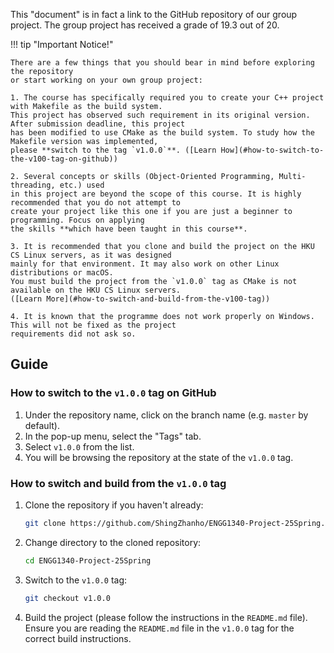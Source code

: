 This "document" is in fact a link to the GitHub repository of our group project.
The group project has received a grade of 19.3 out of 20.


!!! tip "Important Notice!"

    There are a few things that you should bear in mind before exploring the repository
    or start working on your own group project:

    1. The course has specifically required you to create your C++ project with Makefile as the build system.
    This project has observed such requirement in its original version. After submission deadline, this project
    has been modified to use CMake as the build system. To study how the Makefile version was implemented,
    please **switch to the tag `v1.0.0`**. ([Learn How](#how-to-switch-to-the-v100-tag-on-github))

    2. Several concepts or skills (Object-Oriented Programming, Multi-threading, etc.) used
    in this project are beyond the scope of this course. It is highly recommended that you do not attempt to
    create your project like this one if you are just a beginner to programming. Focus on applying
    the skills **which have been taught in this course**.

    3. It is recommended that you clone and build the project on the HKU CS Linux servers, as it was designed
    mainly for that environment. It may also work on other Linux distributions or macOS.
    You must build the project from the `v1.0.0` tag as CMake is not available on the HKU CS Linux servers.
    ([Learn More](#how-to-switch-and-build-from-the-v100-tag))

    4. It is known that the programme does not work properly on Windows. This will not be fixed as the project
    requirements did not ask so.

## Guide

### How to switch to the `v1.0.0` tag on GitHub

1. Under the repository name, click on the branch name (e.g. `master` by default).
2. In the pop-up menu, select the "Tags" tab.
3. Select `v1.0.0` from the list.
4. You will be browsing the repository at the state of the `v1.0.0` tag.

### How to switch and build from the `v1.0.0` tag

1. Clone the repository if you haven't already:
   ```bash
   git clone https://github.com/ShingZhanho/ENGG1340-Project-25Spring.git
   ```
2. Change directory to the cloned repository:
   ```bash
   cd ENGG1340-Project-25Spring
   ```
3. Switch to the `v1.0.0` tag:
   ```bash
   git checkout v1.0.0
   ```
4. Build the project (please follow the instructions in the `README.md` file).
Ensure you are reading the `README.md` file in the `v1.0.0` tag for the correct build instructions.